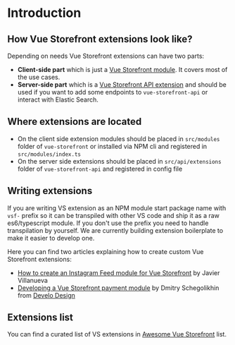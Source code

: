 # Introduction

## How Vue Storefront extensions look like?
Depending on needs Vue Storefront extensions can have two parts:
- **Client-side part** which is just a [Vue Storefront module](https://github.com/DivanteLtd/vue-storefront/blob/master/docs/guide/modules/introduction.md). It covers most of the use cases.
- **Server-side part** which is a [Vue Storefront API extension](https://github.com/DivanteLtd/vue-storefront/blob/master/docs/guide/extensions/extending-api.md) and should be used if you want to add some endpoints to `vue-storefront-api` or interact with Elastic Search.

## Where extensions are located
- On the client side extension modules should be placed in `src/modules` folder of `vue-storefront` or installed via NPM cli and registered in `src/modules/index.ts`
- On the server side extensions should be placed in `src/api/extensions` folder of `vue-storefront-api` and registered in config file

## Writing extensions
If you are writing VS extension as an NPM module start package name with `vsf-` prefix so it can be transpiled with other VS code and ship it as a raw es6/typescript module. If you don't use the prefix you need to handle transpilation by yourself. We are currently building extension boilerplate to make it easier to develop one.

Here you can find two articles explaining how to create custom Vue Storefront extensions:
- [How to create an Instagram Feed module for Vue Storefront](https://itnext.io/how-to-create-an-instagram-feed-module-for-vue-storefront-eaa03019b288) by Javier Villanueva
- [Developing a Vue Storefront payment module](https://www.develodesign.co.uk/news/development-of-the-paypal-module-for-vue-storefront/#.XCoa2h2Mmmo.twitter) by Dmitry Schegolikhin from [Develo Design](https://www.develodesign.co.uk/)

## Extensions list
You can find a curated list of VS extensions in [Awesome Vue Storefront](https://github.com/frqnck/awesome-vue-storefront) list.
